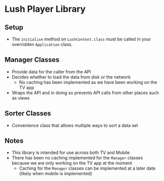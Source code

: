 # Lush Player Library

## Setup

* The `initialise` method on `LushContent.class` must be called in your overridden `Application` class.

## Manager Classes

* Provide data for the caller from the API
* Decides whether to load the data from disk or the network
    * No caching has been implemented as we have been working on the TV app
* Wraps the API and in doing so prevents API calls from other places such as views

## Sorter Classes

* Convenience class that allows multiple ways to sort a data set

## Notes

* This library is intended for use across both TV and Mobile
* There has been no caching implemented for the `Manager` classes because we are only working on the TV app at the moment
    * Caching for the `Manager` classes can be implemented at a later date (likely when mobile is implemented)